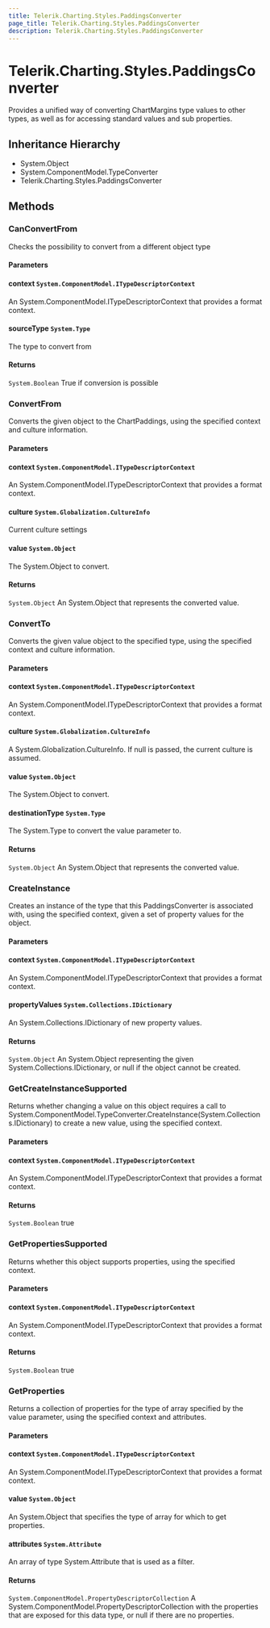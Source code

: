 ```yaml
---
title: Telerik.Charting.Styles.PaddingsConverter
page_title: Telerik.Charting.Styles.PaddingsConverter
description: Telerik.Charting.Styles.PaddingsConverter
---
```


# Telerik.Charting.Styles.PaddingsConverter

Provides a unified way of converting ChartMargins type values to other types, as well
            as for accessing standard values and sub properties.

## Inheritance Hierarchy

* System.Object
* System.ComponentModel.TypeConverter
* Telerik.Charting.Styles.PaddingsConverter

## Methods

###  CanConvertFrom

Checks the possibility to convert from a different object type

#### Parameters

#### context `System.ComponentModel.ITypeDescriptorContext`

An System.ComponentModel.ITypeDescriptorContext that provides a format context.

#### sourceType `System.Type`

The type to convert from

#### Returns

`System.Boolean` True if conversion is possible

###  ConvertFrom

Converts the given object to the ChartPaddings, using the specified
            context and culture information.

#### Parameters

#### context `System.ComponentModel.ITypeDescriptorContext`

An System.ComponentModel.ITypeDescriptorContext that provides a format context.

#### culture `System.Globalization.CultureInfo`

Current culture settings

#### value `System.Object`

The System.Object to convert.

#### Returns

`System.Object` An System.Object that represents the converted value.

###  ConvertTo

Converts the given value object to the specified type, using the specified
            context and culture information.

#### Parameters

#### context `System.ComponentModel.ITypeDescriptorContext`

An System.ComponentModel.ITypeDescriptorContext that provides a format context.

#### culture `System.Globalization.CultureInfo`

A System.Globalization.CultureInfo. If null is passed, the current culture
                is assumed.

#### value `System.Object`

The System.Object to convert.

#### destinationType `System.Type`

The System.Type to convert the value parameter to.

#### Returns

`System.Object` An System.Object that represents the converted value.

###  CreateInstance

Creates an instance of the type that this PaddingsConverter
            is associated with, using the specified context, given a set of property
            values for the object.

#### Parameters

#### context `System.ComponentModel.ITypeDescriptorContext`

An System.ComponentModel.ITypeDescriptorContext that provides a format context.

#### propertyValues `System.Collections.IDictionary`

An System.Collections.IDictionary of new property values.

#### Returns

`System.Object` An System.Object representing the given System.Collections.IDictionary, or
                null if the object cannot be created.

###  GetCreateInstanceSupported

Returns whether changing a value on this object requires a call to System.ComponentModel.TypeConverter.CreateInstance(System.Collections.IDictionary)
             to create a new value, using the specified context.

#### Parameters

#### context `System.ComponentModel.ITypeDescriptorContext`

An System.ComponentModel.ITypeDescriptorContext that provides a format context.

#### Returns

`System.Boolean` true

###  GetPropertiesSupported

Returns whether this object supports properties, using the specified context.

#### Parameters

#### context `System.ComponentModel.ITypeDescriptorContext`

An System.ComponentModel.ITypeDescriptorContext that provides a format context.

#### Returns

`System.Boolean` true

###  GetProperties

Returns a collection of properties for the type of array specified by the
            value parameter, using the specified context and attributes.

#### Parameters

#### context `System.ComponentModel.ITypeDescriptorContext`

An System.ComponentModel.ITypeDescriptorContext that provides a format context.

#### value `System.Object`

An System.Object that specifies the type of array for which to get properties.

#### attributes `System.Attribute`

An array of type System.Attribute that is used as a filter.

#### Returns

`System.ComponentModel.PropertyDescriptorCollection` A System.ComponentModel.PropertyDescriptorCollection with the properties
             that are exposed for this data type, or null if there are no properties.


